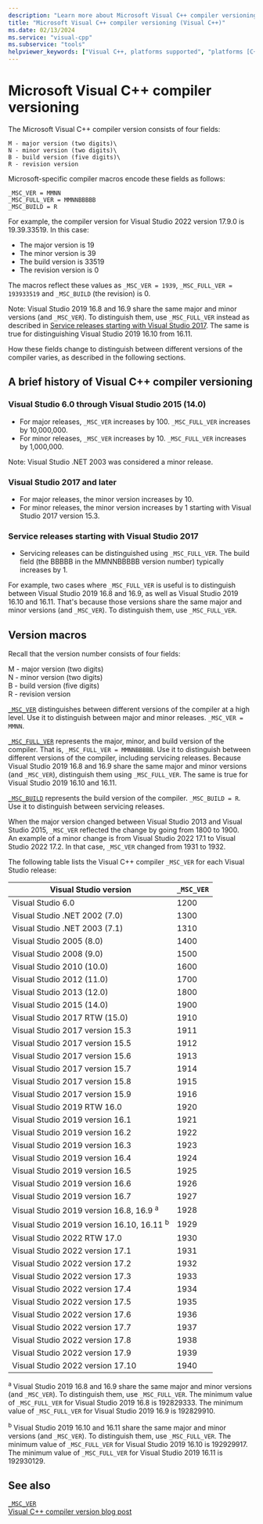 ```yaml
---
description: "Learn more about Microsoft Visual C++ compiler versioning."
title: "Microsoft Visual C++ compiler versioning (Visual C++)"
ms.date: 02/13/2024
ms.service: "visual-cpp"
ms.subservice: "tools"
helpviewer_keywords: ["Visual C++, platforms supported", "platforms [C++]"]
---
```

# Microsoft Visual C++ compiler versioning

The Microsoft Visual C++ compiler version consists of four fields:

    M - major version (two digits)\
    N - minor version (two digits)\
    B - build version (five digits)\
    R - revision version
    
Microsoft-specific compiler macros encode these fields as follows:

`_MSC_VER = MMNN`\
`_MSC_FULL_VER = MMNNBBBBB`\
`_MSC_BUILD = R`

For example, the compiler version for Visual Studio 2022 version 17.9.0 is 19.39.33519. In this case:
- The major version is 19
- The minor version is 39
- The build version is 33519
- The revision version is 0

The macros reflect these values as `_MSC_VER = 1939`, `_MSC_FULL_VER = 193933519` and `_MSC_BUILD` (the revision) is 0.

Note: Visual Studio 2019 16.8 and 16.9 share the same major and minor versions (and `_MSC_VER`). To distinguish them, use `_MSC_FULL_VER` instead as described in [Service releases starting with Visual Studio 2017](#service-releases-starting-with-visual-studio-2017). The same is true for distinguishing Visual Studio 2019 16.10 from 16.11.

How these fields change to distinguish between different versions of the compiler varies, as described in the following sections.

## A brief history of Visual C++ compiler versioning

### Visual Studio 6.0 through Visual Studio 2015 (14.0)

- For major releases, `_MSC_VER` increases by 100. `_MSC_FULL_VER` increases by 10,000,000.
- For minor releases, `_MSC_VER` increases by 10. `_MSC_FULL_VER` increases by 1,000,000.

Note: Visual Studio .NET 2003 was considered a minor release.

### Visual Studio 2017 and later

- For major releases, the minor version increases by 10.
- For minor releases, the minor version increases by 1 starting with Visual Studio 2017 version 15.3.

### Service releases starting with Visual Studio 2017

- Servicing releases can be distinguished using `_MSC_FULL_VER`. The build field (the BBBBB in the MMNNBBBBB version number) typically increases by 1.

For example, two cases where `_MSC_FULL_VER` is useful is to distinguish between Visual Studio 2019 16.8 and 16.9, as well as Visual Studio 2019 16.10 and 16.11. That's because those versions share the same major and minor versions (and `_MSC_VER`). To distinguish them, use `_MSC_FULL_VER`.

## Version macros

Recall that the version number consists of four fields:

M - major version (two digits)\
N - minor version (two digits)\
B - build version (five digits)\
R - revision version

[`_MSC_VER`](../preprocessor/predefined-macros.md) distinguishes between different versions of the compiler at a high level. Use it to distinguish between major and minor releases. `_MSC_VER = MMNN`.

[`_MSC_FULL_VER`](../preprocessor/predefined-macros.md) represents the major, minor, and build version of the compiler. That is, `_MSC_FULL_VER = MMNNBBBBB`. Use it to distinguish between different versions of the compiler, including servicing releases. Because Visual Studio 2019 16.8 and 16.9 share the same major and minor versions (and `_MSC_VER`), distinguish them using `_MSC_FULL_VER`. The same is true for Visual Studio 2019 16.10 and 16.11.

[`_MSC_BUILD`](../preprocessor/predefined-macros.md) represents the build version of the compiler. `_MSC_BUILD = R`. Use it to distinguish between servicing releases.

When the major version changed between Visual Studio 2013 and Visual Studio 2015, `_MSC_VER` reflected the change by going from 1800 to 1900.\
An example of a minor change is from Visual Studio 2022 17.1 to Visual Studio 2022 17.2. In that case, `_MSC_VER` changed from 1931 to 1932.

The following table lists the Visual C++ compiler `_MSC_VER` for each Visual Studio release:

| Visual Studio version | `_MSC_VER` |
|--|--|
| Visual Studio 6.0 | 1200 |
| Visual Studio .NET 2002 (7.0) | 1300 |
| Visual Studio .NET 2003 (7.1) | 1310 |
| Visual Studio 2005 (8.0) | 1400 |
| Visual Studio 2008 (9.0) | 1500 |
| Visual Studio 2010 (10.0) | 1600 |
| Visual Studio 2012 (11.0) | 1700 |
| Visual Studio 2013 (12.0) | 1800 |
| Visual Studio 2015 (14.0) | 1900 |
| Visual Studio 2017 RTW (15.0) | 1910 |
| Visual Studio 2017 version 15.3 | 1911 |
| Visual Studio 2017 version 15.5 | 1912 |
| Visual Studio 2017 version 15.6 | 1913 |
| Visual Studio 2017 version 15.7 | 1914 |
| Visual Studio 2017 version 15.8 | 1915 |
| Visual Studio 2017 version 15.9 | 1916 |
| Visual Studio 2019 RTW 16.0 | 1920 |
| Visual Studio 2019 version 16.1 | 1921 |
| Visual Studio 2019 version 16.2 | 1922 |
| Visual Studio 2019 version 16.3 | 1923 |
| Visual Studio 2019 version 16.4 | 1924 |
| Visual Studio 2019 version 16.5 | 1925 |
| Visual Studio 2019 version 16.6 | 1926 |
| Visual Studio 2019 version 16.7 | 1927 |
| Visual Studio 2019 version 16.8, 16.9 <sup>a</sup> | 1928 |
| Visual Studio 2019 version 16.10, 16.11 <sup>b</sup> | 1929 |
| Visual Studio 2022 RTW 17.0 | 1930 |
| Visual Studio 2022 version 17.1 | 1931 |
| Visual Studio 2022 version 17.2 | 1932 |
| Visual Studio 2022 version 17.3 | 1933 |
| Visual Studio 2022 version 17.4 | 1934 |
| Visual Studio 2022 version 17.5 | 1935 |
| Visual Studio 2022 version 17.6 | 1936 |
| Visual Studio 2022 version 17.7 | 1937 |
| Visual Studio 2022 version 17.8 | 1938 |
| Visual Studio 2022 version 17.9 | 1939 |
| Visual Studio 2022 version 17.10 | 1940 |

<sup>a</sup> Visual Studio 2019 16.8 and 16.9 share the same major and minor versions (and `_MSC_VER`). To distinguish them, use `_MSC_FULL_VER`. The minimum value of `_MSC_FULL_VER` for Visual Studio 2019 16.8 is 192829333. The minimum value of `_MSC_FULL_VER` for Visual Studio 2019 16.9 is 192829910.

<sup>b</sup> Visual Studio 2019 16.10 and 16.11 share the same major and minor versions (and `_MSC_VER`). To distinguish them, use `_MSC_FULL_VER`. The minimum value of `_MSC_FULL_VER` for Visual Studio 2019 16.10 is 192929917. The minimum value of `_MSC_FULL_VER` for Visual Studio 2019 16.11 is 192930129.

## See also

[`_MSC_VER`](../preprocessor/predefined-macros.md)\
[Visual C++ compiler version blog post](https://devblogs.microsoft.com/cppblog/visual-c-compiler-version/)